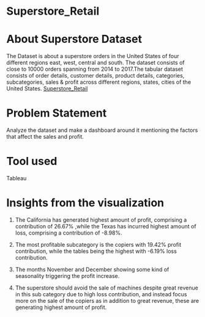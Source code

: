 # Superstore_Retail

# About Superstore Dataset
The Dataset is about a superstore orders in the United States of four different regions east, west, central and south. 
The dataset consists of close to 10000 orders spanning from 2014 to 2017.The tabular dataset consists of order details, customer details, product details, categories, subcategories, sales & profit across different regions, states, cities of the United States.
[Superstore_Retail](https://community.tableau.com/s/contentdocument/0694T000001GnpUQAS)

# Problem Statement
Analyze the dataset and make a dashboard around it mentioning the factors that affect the sales and profit.

# Tool used
Tableau

# Insights from the visualization
1. The California has generated highest amount of profit, comprising a contribution of 26.67% ,while the Texas has incurred highest amount of loss, comprising a contribution of -8.98%.
  
2. The most profitable subcategory is the copiers with 19.42% profit contribution, while the tables being the highest with -6.19% loss contribution.
   
3. The months November and December showing some kind of seasonality triggering the profit increase.
   
4. The superstore should avoid the sale of machines despite great revenue in this sub category due to high loss contribution, and instead focus more on the sale of the copiers as in addition to great revenue, these are generating highest amount of profit.


